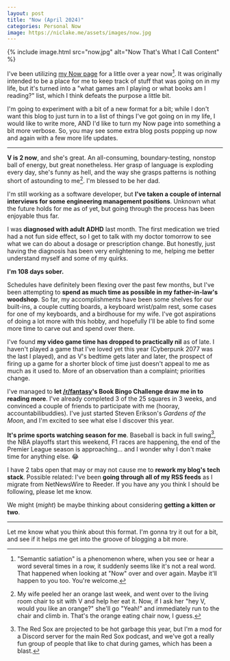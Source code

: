 ```yaml
---
layout: post
title: "Now (April 2024)"
categories: Personal Now
image: https://niclake.me/assets/images/now.jpg
---
```


{% include image.html
  src="now.jpg"
  alt="Now That's What I Call Content"
%}

I've been utilizing [my Now page](/now) for a little over a year now[^1]. It was originally intended to be a place for me to keep track of stuff that was going on in my life, but it's turned into a "what games am I playing or what books am I reading?" list, which I think defeats the purpose a little bit.

I'm going to experiment with a bit of a new format for a bit; while I don't want this blog to just turn in to a list of things I've got going on in my life, I would like to write more, AND I'd like to turn my Now page into something a bit more verbose. So, you may see some extra blog posts popping up now and again with a few more life updates.

---

**V is 2 now**, and she's great. An all-consuming, boundary-testing, nonstop ball of energy, but great nonetheless. Her grasp of language is exploding every day, she's funny as hell, and the way she grasps patterns is nothing short of astounding to me[^2]. I'm blessed to be her dad.

I'm still working as a software developer, but **I've taken a couple of internal interviews for some engineering management positions**. Unknown what the future holds for me as of yet, but going through the process has been enjoyable thus far.

I was **diagnosed with adult ADHD** last month. The first medication we tried had a not fun side effect, so I get to talk with my doctor tomorrow to see what we can do about a dosage or prescription change. But honestly, just having the diagnosis has been very enlightening to me, helping me better understand myself and some of my quirks.

**I'm 108 days sober.**

Schedules have definitely been flexing over the past few months, but I've been attempting to **spend as much time as possible in my father-in-law's woodshop**. So far, my accomplishments have been some shelves for our built-ins, a couple cutting boards, a keyboard wrist/palm rest, some cases for one of my keyboards, and a birdhouse for my wife. I've got aspirations of doing a lot more with this hobby, and hopefully I'll be able to find some more time to carve out and spend over there.

I've found **my video game time has dropped to practically nil** as of late. I haven't played a game that I've loved yet this year (Cyberpunk 2077 was the last I played), and as V's bedtime gets later and later, the prospect of firing up a game for a shorter block of time just doesn't appeal to me as much as it used to. More of an observation than a complaint; priorities change.

I've managed to **let [/r/fantasy](https://www.reddit.com/r/Fantasy/)'s Book Bingo Challenge draw me in to reading more**. I've already completed 3 of the 25 squares in 3 weeks, and convinced a couple of friends to participate with me (hooray, accountabilibuddies). I've just started Steven Erikson's _Gardens of the Moon_, and I'm excited to see what else I discover this year.

**It's prime sports watching season for me**. Baseball is back in full swing[^3], the NBA playoffs start this weekend, F1 races are happening, the end of the Premier League season is approaching... and I wonder why I don't make time for anything else. 😂

I have 2 tabs open that may or may not cause me to **rework my blog's tech stack**. Possible related: I've been **going through all of my RSS feeds** as I migrate from NetNewsWire to Reeder. If you have any you think I should be following, please let me know.

We might (_might_) be maybe thinking about considering **getting a kitten or two**.

---

Let me know what you think about this format. I'm gonna try it out for a bit, and see if it helps me get into the groove of blogging a bit more.

[^1]: "Semantic satiation" is a phenomenon where, when you see or hear a word several times in a row, it suddenly seems like it's not a real word. That happened when looking at "Now" over and over again. Maybe it'll happen to you too. You're welcome.
[^2]: My wife peeled her an orange last week, and went over to the living room chair to sit with V and help her eat it. Now, if I ask her "hey V, would you like an orange?" she'll go "Yeah!" and immediately run to the chair and climb in. That's the orange eating chair now, I guess.
[^3]: The Red Sox are projected to be hot garbage this year, but I'm a mod for a Discord server for the main Red Sox podcast, and we've got a really fun group of people that like to chat during games, which has been a blast.
